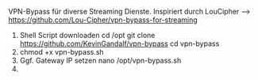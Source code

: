 VPN-Bypass für diverse Streaming Dienste.
Inspiriert durch LouCipher --> https://github.com/Lou-Cipher/vpn-bypass-for-streaming

1. Shell Script downloaden
  cd /opt
  git clone https://github.com/KevinGandalf/vpn-bypass
  cd vpn-bypass
3. chmod +x vpn-bypass.sh
4. Ggf. Gateway IP setzen
nano /opt/vpn-bypass.sh
5. 
